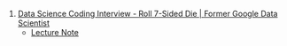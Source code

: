 1. [Data Science Coding Interview - Roll 7-Sided Die | Former Google Data Scientist](https://youtu.be/xGNlOWjqgmo)
    - [Lecture Note](./Note/DS_Coding_Interview_Roll_7_Sided_Die.md)